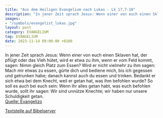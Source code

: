 ```yaml
---
title: "Aus dem Heiligen Evangelium nach Lukas - Lk 17,7-10"
description: "In jener Zeit sprach Jesus: Wenn einer von euch einen Sklaven hat, der pflügt oder das Vieh hütet, wird er etwa zu ihm, wenn er vom Feld kommt, sagen: Nimm gleich Platz zum Essen? Wird er nicht vielmehr zu ihm sagen: Mach mir etwas zu essen, gürte dich und bediene mich, bis ich g...."
images:
- "/symbols/evangelist_lukas.jpg"
layout: post
category: EVANGELIUM
tag: EVANGELIUM
date: 2023-11-14 09:00:00 +0100
---
```

In jener Zeit sprach Jesus: Wenn einer von euch einen Sklaven hat, der pflügt oder das Vieh hütet, wird er etwa zu ihm, wenn er vom Feld kommt, sagen: Nimm gleich Platz zum Essen?
Wird er nicht vielmehr zu ihm sagen: Mach mir etwas zu essen, gürte dich und bediene mich, bis ich gegessen und getrunken habe; danach kannst auch du essen und trinken.<!--more-->
Bedankt er sich etwa bei dem Knecht, weil er getan hat, was ihm befohlen wurde?
So soll es auch bei euch sein: Wenn ihr alles getan habt, was euch befohlen wurde, sollt ihr sagen: Wir sind unnütze Knechte; wir haben nur unsere Schuldigkeit getan.<br>
[Quelle: Evangelizo](https://evangeliumtagfuertag.org/DE/gospel)

[Textstelle auf Bibelserver](https://www.bibleserver.com/EU/Lukas17,7-10)
